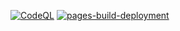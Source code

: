 [![CodeQL](https://github.com/Maks417/portfolio-balancer-client/actions/workflows/codeql-analysis.yml/badge.svg)](https://github.com/Maks417/portfolio-balancer-client/actions/workflows/codeql-analysis.yml)
[![pages-build-deployment](https://github.com/Maks417/portfolio-balancer-client/actions/workflows/pages/pages-build-deployment/badge.svg?branch=master)](https://github.com/Maks417/portfolio-balancer-client/actions/workflows/pages/pages-build-deployment)
